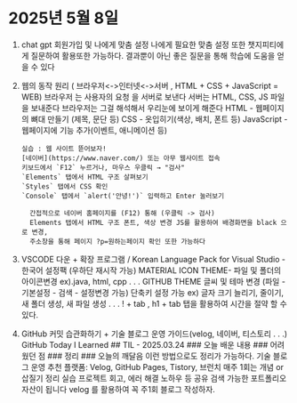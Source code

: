 # 2025년 5월 8일

1. chat gpt 회원가입 및 나에게 맞춤 설정
       나에게 필요한 맞춤 설정 또한 챗지피티에게 질문하여 활용또한 가능하다. 결과뿐이 아닌 좋은 질문을 통해 학습에 도움을 얻을 수 있다

2. 웹의 동작 원리 ( 브라우저<->인터넷<->서버 , HTML + CSS + JavaScript = WEB)
     브라우저 는 사용자의 요청 을 서버로 보낸다
     서버는 HTML, CSS, JS 파일을 보내준다
     브라우저는 그걸 해석해서 우리눈에 보이게 해준다
     HTML - 웹페이지의 뼈대 만들기 (제목, 문단 등)
     CSS - 옷입히기(색상, 배치, 폰트 등)
     JavaScript - 웹페이지에 기능 추가(이벤트, 애니메이션 등)

       실습 : 웹 사이트 뜯어보자!
       [네이버](https://www.naver.com/) 또는 아무 웹사이트 접속
       키보드에서 `F12` 누르거나, 마우스 우클릭 → "검사"
       `Elements` 탭에서 HTML 구조 살펴보기
       `Styles` 탭에서 CSS 확인
       `Console` 탭에서 `alert('안녕!')` 입력하고 Enter 눌러보기
   
         간접적으로 네이버 홈페이지를 (F12) 통해 (우클릭 -> 검사) 
         Elements 탭에서 HTML 구조 폰트, 색상 변경 JS를 활용하여 배경화면을 black 으로 변경,
         주소창을 통해 페이지 ?p=원하는페이지 확인 또한 가능하다

4.  VSCODE 다운 + 확장 프로그램 / Korean Language Pack for Visual Studio - 한국어 설정팩 (우하단 재시작 가능)
                                 MATERIAL ICON THEME- 파일 및 폴더의 아이콘변경  ex).java, html, cpp . . .
                                 GITHUB THEME 글씨 및 테마 변경 (파일 - 기본설정 - 검색 - 설정변경 가능)
           단축키 설정 가능 ex) 글자 크기 늘리기, 줄이기, 새 폴더 생성, 새 파일 생성 . . .
           ! + tab , h1 + tab 탭을 활용하여 시간을 절약 할 수 있다.

5. GitHub 커밋 습관화하기 + 기술 블로그 운영 가이드(velog, 네이버, 티스토리 . . .)
     GitHub Today I Learned
            ## TIL - 2025.03.24
            ### 오늘 배운 내용
            ### 어려웠던 점
            ### 정리
            ### 오늘의 깨달음
               이런 방법으로도 정리가 가능하다.
    기술 블로그 운영
       추천 플랫폼: Velog, GitHub Pages, Tistory, 브런치
       매주 1회는 개념 or 삽질기 정리
       실습 프로젝트 회고, 에러 해결 노하우 등 공유
       검색 가능한 포트폴리오 자산이 됩니다
          velog 를 활용하여 꼭 주1회 블로그 작성하자.
